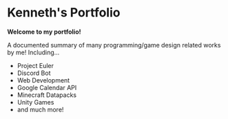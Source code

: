 # Kenneth's Portfolio
**Welcome to my portfolio!**

A documented summary of many programming/game design related works by me!
Including...
 - Project Euler
 - Discord Bot
 - Web Development
 - Google Calendar API
 - Minecraft Datapacks
 - Unity Games
 - and much more!

